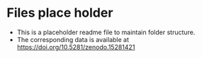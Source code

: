 # Files place holder

- This is a placeholder readme file to maintain folder structure.
- The corresponding data is available at https://doi.org/10.5281/zenodo.15281421

